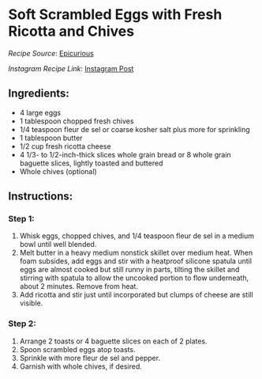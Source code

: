 # Soft Scrambled Eggs with Fresh Ricotta and Chives

*Recipe Source*: [Epicurious](https://www.epicurious.com/recipes/food/views/soft-scrambled-eggs-with-fresh-ricotta-and-chives-241876)

*Instagram Recipe Link*: [Instagram Post](https://www.instagram.com/p/Cq84URIsnaU/)

## Ingredients:
- 4 large eggs
- 1 tablespoon chopped fresh chives
- 1/4 teaspoon fleur de sel or coarse kosher salt plus more for sprinkling
- 1 tablespoon butter
- 1/2 cup fresh ricotta cheese
- 4 1/3- to 1/2-inch-thick slices whole grain bread or 8 whole grain baguette slices, lightly toasted and buttered
- Whole chives (optional)

## Instructions:

### Step 1:
1. Whisk eggs, chopped chives, and 1/4 teaspoon fleur de sel in a medium bowl until well blended.
2. Melt butter in a heavy medium nonstick skillet over medium heat. When foam subsides, add eggs and stir with a heatproof silicone spatula until eggs are almost cooked but still runny in parts, tilting the skillet and stirring with spatula to allow the uncooked portion to flow underneath, about 2 minutes. Remove from heat.
3. Add ricotta and stir just until incorporated but clumps of cheese are still visible.

### Step 2:
1. Arrange 2 toasts or 4 baguette slices on each of 2 plates.
2. Spoon scrambled eggs atop toasts.
3. Sprinkle with more fleur de sel and pepper.
4. Garnish with whole chives, if desired.
